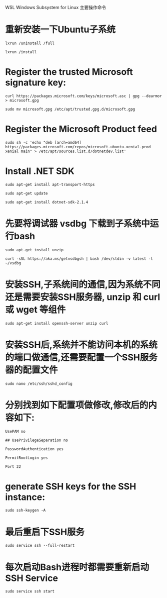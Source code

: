 WSL
Windows Subsystem for Linux 
主要操作命令

# 重新安装一下Ubuntu子系统
```lxrun /uninstall /full```

```lxrun /install```

# Register the trusted Microsoft signature key:
```curl https://packages.microsoft.com/keys/microsoft.asc | gpg --dearmor > microsoft.gpg```

```sudo mv microsoft.gpg /etc/apt/trusted.gpg.d/microsoft.gpg```

# Register the Microsoft Product feed
```sudo sh -c 'echo "deb [arch=amd64] https://packages.microsoft.com/repos/microsoft-ubuntu-xenial-prod xenial main" > /etc/apt/sources.list.d/dotnetdev.list'```

# Install .NET SDK
```sudo apt-get install apt-transport-https```

```sudo apt-get update```

```sudo apt-get install dotnet-sdk-2.1.4```

# 先要将调试器 vsdbg 下载到子系统中运行bash
```sudo apt-get install unzip```

```curl -sSL https://aka.ms/getvsdbgsh | bash /dev/stdin -v latest -l ~/vsdbg```

# 安装SSH,子系统间的通信,因为系统不同还是需要安装SSH服务器, unzip 和 curl 或 wget 等组件
```sudo apt-get install openssh-server unzip curl```

# 安装SSH后,系统并不能访问本机的系统的端口做通信,还需要配置一个SSH服务器的配置文件
```sudo nano /etc/ssh/sshd_config```

# 分别找到如下配置项做修改,修改后的内容如下:
```UsePAM no```

```## UsePrivilegeSeparation no```

```PasswordAuthentication yes```

```PermitRootLogin yes```

```Port 22```

# generate SSH keys for the SSH instance:
```sudo ssh-keygen -A```

# 最后重启下SSH服务
```sudo service ssh --full-restart```

# 每次启动Bash进程时都需要重新启动SSH Service
```sudo service ssh start```

